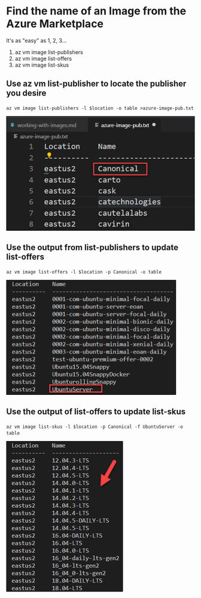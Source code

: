 # Find the name of an Image from the Azure Marketplace

It's as "easy" as 1, 2, 3...

1. az vm image list-publishers
2. az vm image list-offers
3. az vm image list-skus

## Use az vm list-publisher to locate the publisher you desire
``
az vm image list-publishers -l $location -o table >azure-image-pub.txt
``

![alt text](media/list-pubs.jpg "List Publishers")

## Use the output from list-publishers to update list-offers

``
az vm image list-offers -l $location -p Canonical -o table
``

![alt text](media/list-offers.jpg "List Offers")

## Use the output of list-offers to update list-skus

``
az vm image list-skus -l $location -p Canonical -f UbuntuServer -o table
``

![alt text](media/list-skus.jpg "List SKUS")
